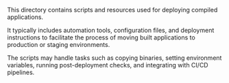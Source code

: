 This directory contains scripts and resources used for deploying compiled applications.

It typically includes automation tools, configuration files, and deployment instructions
to facilitate the process of moving built applications to production or staging environments.

The scripts may handle tasks such as copying binaries, setting environment variables, running post-deployment checks, and integrating with CI/CD pipelines.
